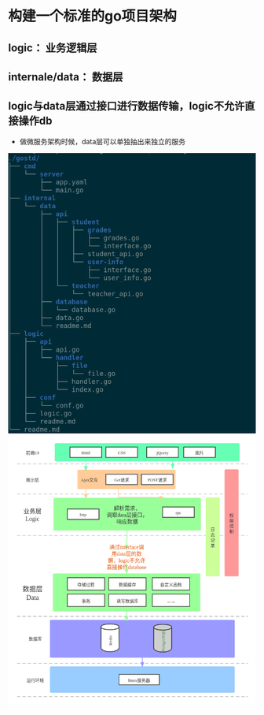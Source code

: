 # 构建一个标准的go项目架构
## logic： 业务逻辑层
## internale/data： 数据层
## logic与data层通过接口进行数据传输，logic不允许直接操作db
- 做微服务架构时候，data层可以单独抽出来独立的服务


![avatar](images/gostd.png)
![avatar](images/system.png)
